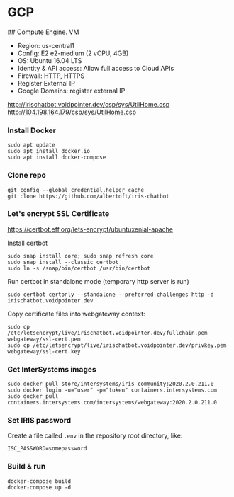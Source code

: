 

# GCP
## Compute Engine. VM
* Region: us-central1
* Config: E2 e2-medium (2 vCPU, 4GB)
* OS: Ubuntu 16.04 LTS
* Identity & API access: Allow full access to Cloud APIs
* Firewall: HTTP, HTTPS
* Register External IP
* Google Domains: register external IP

http://irischatbot.voidpointer.dev/csp/sys/UtilHome.csp
http://104.198.164.179/csp/sys/UtilHome.csp

### Install Docker
```
sudo apt update
sudo apt install docker.io
sudo apt install docker-compose
```

### Clone repo
```
git config --global credential.helper cache
git clone https://github.com/albertoft/iris-chatbot
```

### Let's encrypt SSL Certificate
https://certbot.eff.org/lets-encrypt/ubuntuxenial-apache

Install certbot
```
sudo snap install core; sudo snap refresh core
sudo snap install --classic certbot
sudo ln -s /snap/bin/certbot /usr/bin/certbot
```

Run certbot in standalone mode (temporary http server is run)
```
sudo certbot certonly --standalone --preferred-challenges http -d irischatbot.voidpointer.dev
```

Copy certificate files into webgateway context:
```
sudo cp /etc/letsencrypt/live/irischatbot.voidpointer.dev/fullchain.pem webgateway/ssl-cert.pem
sudo cp /etc/letsencrypt/live/irischatbot.voidpointer.dev/privkey.pem webgateway/ssl-cert.key
```                   

### Get InterSystems images
```
sudo docker pull store/intersystems/iris-community:2020.2.0.211.0
sudo docker login -u="user" -p="token" containers.intersystems.com
sudo docker pull containers.intersystems.com/intersystems/webgateway:2020.2.0.211.0
```

### Set IRIS password
Create a file called `.env` in the repository root directory, like: 
```
ISC_PASSWORD=somepassword
```

### Build & run
```
docker-compose build
docker-compose up -d
```

